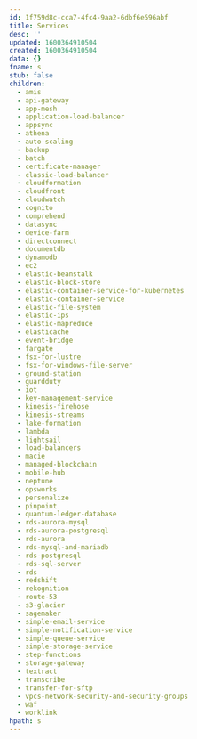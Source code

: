 ```yaml
---
id: 1f759d8c-cca7-4fc4-9aa2-6dbf6e596abf
title: Services
desc: ''
updated: 1600364910504
created: 1600364910504
data: {}
fname: s
stub: false
children:
  - amis
  - api-gateway
  - app-mesh
  - application-load-balancer
  - appsync
  - athena
  - auto-scaling
  - backup
  - batch
  - certificate-manager
  - classic-load-balancer
  - cloudformation
  - cloudfront
  - cloudwatch
  - cognito
  - comprehend
  - datasync
  - device-farm
  - directconnect
  - documentdb
  - dynamodb
  - ec2
  - elastic-beanstalk
  - elastic-block-store
  - elastic-container-service-for-kubernetes
  - elastic-container-service
  - elastic-file-system
  - elastic-ips
  - elastic-mapreduce
  - elasticache
  - event-bridge
  - fargate
  - fsx-for-lustre
  - fsx-for-windows-file-server
  - ground-station
  - guardduty
  - iot
  - key-management-service
  - kinesis-firehose
  - kinesis-streams
  - lake-formation
  - lambda
  - lightsail
  - load-balancers
  - macie
  - managed-blockchain
  - mobile-hub
  - neptune
  - opsworks
  - personalize
  - pinpoint
  - quantum-ledger-database
  - rds-aurora-mysql
  - rds-aurora-postgresql
  - rds-aurora
  - rds-mysql-and-mariadb
  - rds-postgresql
  - rds-sql-server
  - rds
  - redshift
  - rekognition
  - route-53
  - s3-glacier
  - sagemaker
  - simple-email-service
  - simple-notification-service
  - simple-queue-service
  - simple-storage-service
  - step-functions
  - storage-gateway
  - textract
  - transcribe
  - transfer-for-sftp
  - vpcs-network-security-and-security-groups
  - waf
  - worklink
hpath: s
---
```


